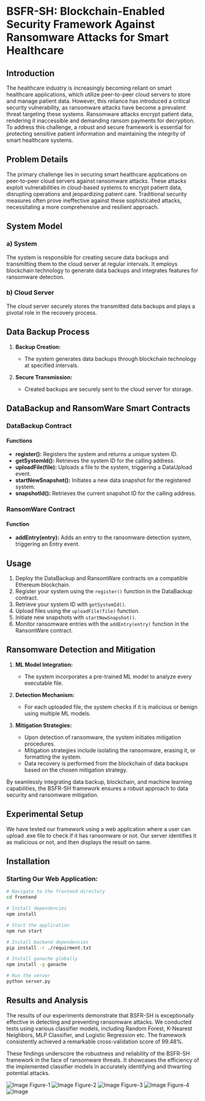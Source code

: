 # BSFR-SH: Blockchain-Enabled Security Framework Against Ransomware Attacks for Smart Healthcare

## Introduction

The healthcare industry is increasingly becoming reliant on smart healthcare applications, which utilize peer-to-peer cloud servers to store and manage patient data. However, this reliance has introduced a critical security vulnerability, as ransomware attacks have become a prevalent threat targeting these systems. Ransomware attacks encrypt patient data, rendering it inaccessible and demanding ransom payments for decryption. To address this challenge, a robust and secure framework is essential for protecting sensitive patient information and maintaining the integrity of smart healthcare systems.

## Problem Details

The primary challenge lies in securing smart healthcare applications on peer-to-peer cloud servers against ransomware attacks. These attacks exploit vulnerabilities in cloud-based systems to encrypt patient data, disrupting operations and jeopardizing patient care. Traditional security measures often prove ineffective against these sophisticated attacks, necessitating a more comprehensive and resilient approach.


## System Model

### a) System
The system is responsible for creating secure data backups and transmitting them to the cloud server at regular intervals. It employs blockchain technology to generate data backups and integrates features for ransomware detection.

### b) Cloud Server
The cloud server securely stores the transmitted data backups and plays a pivotal role in the recovery process.


## Data Backup Process

1. **Backup Creation:**
   - The system generates data backups through blockchain technology at specified intervals.

2. **Secure Transmission:**
   - Created backups are securely sent to the cloud server for storage.

## DataBackup and RansomWare Smart Contracts

### DataBackup Contract

#### Functions
- **register():** Registers the system and returns a unique system ID.
- **getSystemId():** Retrieves the system ID for the calling address.
- **uploadFile(file):** Uploads a file to the system, triggering a DataUpload event.
- **startNewSnapshot():** Initiates a new data snapshot for the registered system.
- **snapshotId():** Retrieves the current snapshot ID for the calling address.

### RansomWare Contract

#### Function
- **addEntry(entry):** Adds an entry to the ransomware detection system, triggering an Entry event.

## Usage

1. Deploy the DataBackup and RansomWare contracts on a compatible Ethereum blockchain.
2. Register your system using the `register()` function in the DataBackup contract.
3. Retrieve your system ID with `getSystemId()`.
4. Upload files using the `uploadFile(file)` function.
5. Initiate new snapshots with `startNewSnapshot()`.
6. Monitor ransomware entries with the `addEntry(entry)` function in the RansomWare contract.


## Ransomware Detection and Mitigation

1. **ML Model Integration:**
   - The system incorporates a pre-trained ML model to analyze every executable file.

2. **Detection Mechanism:**
   - For each uploaded file, the system checks if it is malicious or benign using multiple ML models.

3. **Mitigation Strategies:**
   - Upon detection of ransomware, the system initiates mitigation procedures.
   - Mitigation strategies include isolating the ransomware, erasing it, or formatting the system.
   - Data recovery is performed from the blockchain of data backups based on the chosen mitigation strategy.

By seamlessly integrating data backup, blockchain, and machine learning capabilities, the BSFR-SH framework ensures a robust approach to data security and ransomware mitigation.


## Experimental Setup

We have tested our framework using a web application where a user can upload .exe file to check if it has ransomware or not. Our server identifies it as malicious or not, and then displays the result on same. 
## Installation 

### Starting Our Web Application:


```bash
# Navigate to the frontend directory
cd frontend 

# Install dependencies
npm install

# Start the application
npm run start

# Install backend dependencies
pip install -r ./requirment.txt

# Install ganache globally
npm install -g ganache

# Run the server
python server.py

```

## Results and Analysis

The results of our experiments demonstrate that BSFR-SH is exceptionally effective in detecting and preventing ransomware attacks. We conducted tests using various classifier models, including Random Forest, K-Nearest Neighbors, MLP Classifier, and Logistic Regression etc. The framework consistently achieved a remarkable cross-validation score of 99.48%.

These findings underscore the robustness and reliability of the BSFR-SH framework in the face of ransomware threats. It showcases the efficiency of the implemented classifier models in accurately identifying and thwarting potential attacks. 

![Image](./images/graph.jpeg)
Figure-1
![Image](./images/homepage.png)
Figure-2
![Image](./images/upload-page.png)
Figure-3
![Image](./images/benign.png)
Figure-4
![Image](./images/malicious.png)

